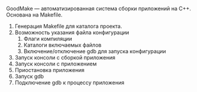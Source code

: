 GoodMake — автоматизированная система сборки приложений на С++. Основана на Makefile.

1. Генерация Makefile для каталога проекта.
2. Возможность указания файла конфигурации
    1. Флаги компиляции 
    2. Каталоги включаемых файлов
    3. Включение/отключение gdb для запуска конфигурации
3. Запуск консоли с сборкой приложения
4. Запуск консоли с приложением
5. Приостановка приложения
6. Запуск gdb
7. Подключение gdb к процессу приложения